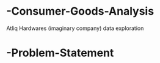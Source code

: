 # -Consumer-Goods-Analysis
Atliq Hardwares (imaginary company) data exploration 
# -Problem-Statement
